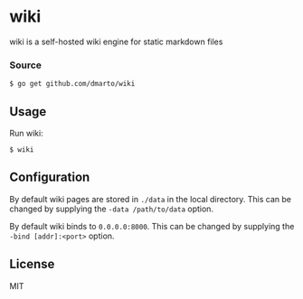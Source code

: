 # wiki

wiki is a self-hosted wiki engine for static markdown files

### Source

```#!bash
$ go get github.com/dmarto/wiki
```

## Usage

Run wiki:

```#!bash
$ wiki
```

## Configuration

By default wiki pages are stored in `./data` in the local directory.
This can be changed by supplying the `-data /path/to/data` option.

By default wiki binds to `0.0.0.0:8000`.
This can be changed by supplying the `-bind [addr]:<port>` option.

## License

MIT
